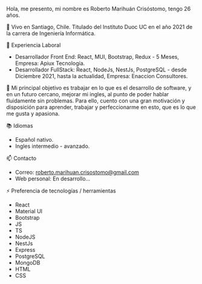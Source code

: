 Hola, me presento, mi nombre es Roberto Marihuán Crisóstomo, tengo 26 años.

🌱 Vivo en Santiago, Chile. Titulado del Instituto Duoc UC en el año 2021 de la carrera de Ingeniería Informática. 

🔭 Experiencia Laboral
  * Desarrollador Front End: React, MUI, Bootstrap, Redux - 5 Meses, Empresa: Apiux Tecnología.
  * Desarrollador FullStack: React, NodeJs, NestJs, PostgreSQL - desde Diciembre 2021, hasta la actualidad, Empresa: Enaccion Consultores.

💬 Mi principal objetivo es trabajar en lo que es el desarrollo de software, y en un futuro cercano, mejorar mi ingles, al punto de poder hablar fluidamente sin problemas. Para ello, cuento con una gran motivación y disposición para aprender, trabajar y perfeccionarme en esto, que es lo que me gusta y apasiona.

📚 Idiomas
  * Español nativo.
  * Ingles intermedio - avanzado.
 
📫 Contacto 
  * Correo: roberto.marihuan.crisostomo@gmail.com 
  * Web personal: En desarrollo...

⚡ Preferencia de tecnologías / herramientas
  * React
  * Material UI
  * Bootstrap
  * JS
  * TS
  * NodeJS
  * NestJs
  * Express
  * PostgreSQL
  * MongoDB
  * HTML
  * CSS
<!--
**robertomc20/robertomc20** is a ✨ _special_ ✨ repository because its `README.md` (this file) appears on your GitHub profile.

Here are some ideas to get you started:

- 🔭 I’m currently working on ...
- 🌱 I’m currently learning ...
- 👯 I’m looking to collaborate on ...
- 🤔 I’m looking for help with ...
- 💬 Ask me about ...
- 📫 How to reach me: ...
- 😄 Pronouns: ...
- ⚡ Fun fact: ...
-->

